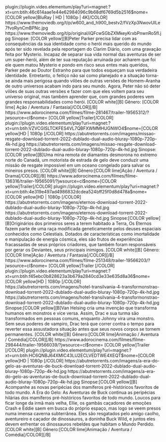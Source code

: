 
<item>
<title>[B]Homem-Aranha - Sem Volta Para Casa [/B]</title>
<link>plugin://plugin.video.elementum/play?uri=magnet:?xt=urn:btih:46c614aae1e44e62984096c9b68df6769d5b2516$nome= [COLOR yellow]BluRay | HD | 1080p | 4K[/COLOR]</link>
<thumbnail>https://www.themoviedb.org/t/p/w600_and_h900_bestv2/fVzXp3NwovUlLe7fvoRynCmBPNc.jpg</thumbnail>
<fanart>https://www.themoviedb.org/t/p/original/iQFcwSGbZXMkeyKrxbPnwnRo5fl.jpg</fanart>
<info>Sinopse: [COLOR yellow][B]Peter Parker precisa lidar com as consequências da sua identidade como o herói mais querido do mundo após ter sido revelada pela reportagem do Clarim Diário, com uma gravação feita por Mysterio. Incapaz de separar sua vida normal das aventuras de ser um super-herói, além de ter sua reputação arruinada por acharem que foi ele quem matou Mysterio e pondo em risco seus entes mais queridos, Parker pede ao Doutor Estranho para que todos esqueçam sua verdadeira identidade. Entretanto, o feitiço não sai como planejado e a situação torna-se ainda mais perigosa quando vilões de outras versões de Homem-Aranha de outro universos acabam indo para seu mundo. Agora, Peter não só deter vilões de suas outras versões e fazer com que eles voltem para seu universo original, mas também aprender que, com grandes poderes vem grandes responsabilidades como herói.
[COLOR white][B] Gênero:  [COLOR lime] Ação / Aventura / Fantasia[/COLOR][/B] </info>
</item>

<item>
<title>[B][COLOR white]Missão Resgate[COLOR yellow][/B]</title>
<link>https://www.adorocinema.com/filmes/filme-281467/trailer-19565312/?jwsource=cl$nome= [COLOR yellow]Trailer[/COLOR]</link>
<link>plugin://plugin.video.elementum/play?uri=magnet:?xt=urn:btih:VZVCGISLTCKFES4VL7QBFXWMMHUGNWO4$nome=[COLOR yellow]HD | 1080p [/COLOR]</link>
<thumbnail>https://abutretorrents.com/imagens/missao-resgate-download-torrent-2022-dublado-dual-audio-bluray-1080p-720p-4k-hd.jpg</thumbnail>
<fanart>https://abutretorrents.com/imagens/missao-resgate-download-torrent-2022-dublado-dual-audio-bluray-1080p-720p-4k-hd.jpg</fanart>
<info>Sinopse:[COLOR yellow][B]Uma mina remota de diamantes desmorona no extremo norte do Canadá, um motorista de estrada de gelo deve conduzir uma missão de resgate impossível em um oceano congelado para salvar os mineiros presos. [COLOR white][B] Gênero:[COLOR lime]Ação / Aventura / Drama[/COLOR][/B]</info></item> </info>
</item>
  
<item>
<title>[B][COLOR white]Eternos[COLOR yellow][/B]</title>
<link>https://www.adorocinema.com/filmes/filme-136316/trailer-19565091/?jwsource=cl$nome=[COLOR yellow]Trailer[/COLOR]</link>
<link>plugin://plugin.video.elementum/play?uri=magnet:?xt=urn:btih:4e319e497ad4986832dcdea524bff25f0d8d478a$nome=[COLOR yellow]HD | 1080p [/COLOR]</link>
<thumbnail>https://abutretorrents.com/imagens/eternos-download-torrent-2022-dublado-dual-audio-bluray-1080p-720p-4k-hd.jpg</thumbnail>
<fanart>https://abutretorrents.com/imagens/eternos-download-torrent-2022-dublado-dual-audio-bluray-1080p-720p-4k-hd.jpg</fanart>
<info>Sinopse:[COLOR yellow][B]Originários dos primeiros seres a terem habitado a Terra, Os Eternos fazem parte de uma raça modificada geneticamente pelos deuses espaciais conhecidos como Celestiais. Dotados de características como imortalidade e manipulação de energia cósmica, eles são frutos de experiências fracassadas de seus próprios criadores, que também foram responsáveis por gerar os Deviantes, seus principais inimigos. [COLOR white][B] Gênero:[COLOR lime]Ação / Aventura / Fantasia[/COLOR][/B]</info></item> </info>
</item>
  
<item>
<title>[B][COLOR white]Hotel Transilvânia 4[COLOR yellow][/B]</title>
<link>https://www.adorocinema.com/filmes/filme-251348/trailer-19566203/?jwsource=cl$nome= [COLOR yellow]Trailer [/COLOR]</link>
<link>plugin://plugin.video.elementum/play?uri=magnet:?xt=urn:btih:f45ebc0b828623a3b679a2840cd3e33e635d8a36$nome=[COLOR yellow]HD | 1080p [/COLOR]</link>
<thumbnail>https://abutretorrents.com/imagens/hotel-transilvania-4-transformonstrao-download-torrent-2022-dublado-dual-audio-bluray-1080p-720p-4k-hd.jpg</thumbnail>
<fanart>https://abutretorrents.com/imagens/hotel-transilvania-4-transformonstrao-download-torrent-2022-dublado-dual-audio-bluray-1080p-720p-4k-hd.jpg</fanart>
<info>Sinopse:[COLOR yellow][B]Van Helsing cria uma invenção que transforma humanos em monstros e vice versa. Assim, Drac e sua turma são transformados em pessoas comuns, enquanto Johnny vira uma monstro. Sem seus poderes de vampiro, Drac terá que correr contra o tempo para reverter essa assustadora situação antes que seus novos corpos se tornem permanentes. [COLOR white][B] Gênero:[COLOR lime]Animação / Aventura / Comédia[/COLOR][/B]</info></item> </info>
</item>
  
<item>
<title>[B][COLOR white]A Era do Gelo - As Aventuras de Buck [COLOR yellow][/B]</title>
<link>https://www.adorocinema.com/filmes/filme-298444/trailer-19566039/?jwsource=cl$nome= [COLOR yellow]Trailer [/COLOR]</link>
<link>plugin://plugin.video.elementum/play?uri=magnet:?xt=urn:btih:HC6QNBJ64XMIC43LU2ECLVEDTWE4XEQT$nome=[COLOR yellow]HD | 1080p [/COLOR]</link>
<thumbnail>https://abutretorrents.com/imagens/a-era-do-gelo-as-aventuras-de-buck-download-torrent-2022-dublado-dual-audio-bluray-1080p-720p-4k-hd.jpg</thumbnail>
<fanart>https://abutretorrents.com/imagens/a-era-do-gelo-as-aventuras-de-buck-download-torrent-2022-dublado-dual-audio-bluray-1080p-720p-4k-hd.jpg</fanart>
<info>Sinopse:[COLOR yellow][B] Acompanhe as novas peripécias dos mamíferos pré-históricos favoritos de todo mundo. A Era do Gelo: As Aventuras de Buck continua as peripécias hilárias dos mamíferos pré-históricos favoritos de todo mundo. Loucos para ficar longe da irmã mais velha, Ellie, os gambás caçadores de emoções Crash e Eddie saem em busca do próprio espaço, mas logo se veem presos numa imensa caverna subterrânea. Eles são resgatados pelo amigo caolho, aventureiro e caçador de dinossauros, a doninha Buck Wild, e juntos eles devem enfrentar os dinossauros rebeldes que habitam o Mundo Perdido.[COLOR white][B] Gênero:[COLOR lime]Animação / Aventura / Comédia[/COLOR][/B]</info></item> </info>
</item>
  
  
